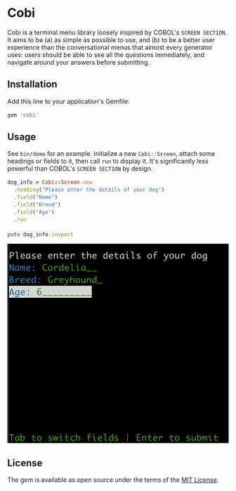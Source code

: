 # Cobi

Cobi is a terminal menu library loosely inspired by COBOL's `SCREEN SECTION`. It aims to be (a) as simple as possible to use, and (b) to be a better user experience than the conversational menus that almost every generator uses: users should be able to see all the questions immediately, and navigate around your answers before submitting.

## Installation

Add this line to your application's Gemfile:

```ruby
gem 'cobi'
```

## Usage

See `bin/demo` for an example. Initialize a new `Cobi::Screen`, attach some headings or fields to it, then call `run` to display it. It's significantly less powerful than COBOL's `SCREEN SECTION` by design.

```ruby
dog_info = Cobi::Screen.new
  .heading("Please enter the details of your dog")
  .field("Name")
  .field("Breed")
  .field("Age")
  .run

puts dog_info.inspect
```

![Screenshot](/screenshot.png?raw=true)

## License

The gem is available as open source under the terms of the [MIT License](https://opensource.org/licenses/MIT).
